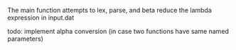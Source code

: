The main function attempts to lex, parse, and beta reduce the lambda expression in input.dat


todo:
implement alpha conversion (in case two functions have same named parameters)
